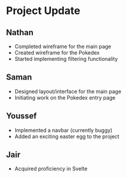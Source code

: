 # Project Update

## Nathan
- Completed wireframe for the main page
- Created wireframe for the Pokedex
- Started implementing filtering functionality

## Saman
- Designed layout/interface for the main page
- Initiating work on the Pokedex entry page

## Youssef
- Implemented a navbar (currently buggy)
- Added an exciting easter egg to the project

## Jair
- Acquired proficiency in Svelte